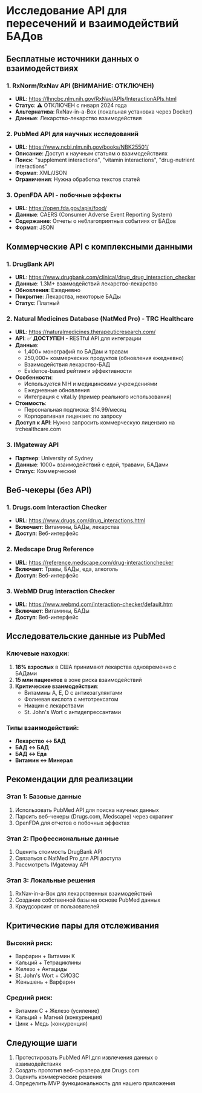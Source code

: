 # Исследование API для пересечений и взаимодействий БАДов

## Бесплатные источники данных о взаимодействиях

### 1. RxNorm/RxNav API (ВНИМАНИЕ: ОТКЛЮЧЕН)
- **URL**: https://lhncbc.nlm.nih.gov/RxNav/APIs/InteractionAPIs.html
- **Статус**: ⚠️ ОТКЛЮЧЕН с января 2024 года
- **Альтернатива**: RxNav-in-a-Box (локальная установка через Docker)
- **Данные**: Лекарство-лекарство взаимодействия

### 2. PubMed API для научных исследований
- **URL**: https://www.ncbi.nlm.nih.gov/books/NBK25501/
- **Описание**: Доступ к научным статьям о взаимодействиях
- **Поиск**: "supplement interactions", "vitamin interactions", "drug-nutrient interactions"
- **Формат**: XML/JSON
- **Ограничения**: Нужна обработка текстов статей

### 3. OpenFDA API - побочные эффекты
- **URL**: https://open.fda.gov/apis/food/
- **Данные**: CAERS (Consumer Adverse Event Reporting System)
- **Содержание**: Отчеты о неблагоприятных событиях от БАДов
- **Формат**: JSON

## Коммерческие API с комплексными данными

### 1. DrugBank API
- **URL**: https://www.drugbank.com/clinical/drug_drug_interaction_checker
- **Данные**: 1.3M+ взаимодействий лекарство-лекарство
- **Обновления**: Ежедневно
- **Покрытие**: Лекарства, некоторые БАДы
- **Статус**: Платный

### 2. Natural Medicines Database (NatMed Pro) - TRC Healthcare
- **URL**: https://naturalmedicines.therapeuticresearch.com/
- **API**: ✅ **ДОСТУПЕН** - RESTful API для интеграции
- **Данные**: 
  - 1,400+ монографий по БАДам и травам
  - 250,000+ коммерческих продуктов (обновления ежедневно)
  - Взаимодействия лекарство-БАД
  - Evidence-based рейтинги эффективности
- **Особенности**: 
  - Используется NIH и медицинскими учреждениями
  - Ежедневные обновления
  - Интеграция с vital.ly (пример реального использования)
- **Стоимость**: 
  - Персональная подписка: $14.99/месяц
  - Корпоративная лицензия: по запросу
- **Доступ к API**: Нужно запросить коммерческую лицензию на trchealthcare.com

### 3. IMgateway API
- **Партнер**: University of Sydney
- **Данные**: 1000+ взаимодействий с едой, травами, БАДами
- **Статус**: Коммерческий

## Веб-чекеры (без API)

### 1. Drugs.com Interaction Checker
- **URL**: https://www.drugs.com/drug_interactions.html
- **Включает**: Витамины, БАДы, лекарства
- **Доступ**: Веб-интерфейс

### 2. Medscape Drug Reference
- **URL**: https://reference.medscape.com/drug-interactionchecker
- **Включает**: Травы, БАДы, еда, алкоголь
- **Доступ**: Веб-интерфейс

### 3. WebMD Drug Interaction Checker
- **URL**: https://www.webmd.com/interaction-checker/default.htm
- **Включает**: Витамины, БАДы
- **Доступ**: Веб-интерфейс

## Исследовательские данные из PubMed

### Ключевые находки:
1. **18% взрослых** в США принимают лекарства одновременно с БАДами
2. **15 млн пациентов** в зоне риска взаимодействий
3. **Критические взаимодействия**:
   - Витамины A, E, D с антикоагулянтами
   - Фолиевая кислота с метотрексатом
   - Ниацин с лекарствами
   - St. John's Wort с антидепрессантами

### Типы взаимодействий:
- **Лекарство ↔ БАД**
- **БАД ↔ БАД** 
- **БАД ↔ Еда**
- **Витамин ↔ Минерал**

## Рекомендации для реализации

### Этап 1: Базовые данные
1. Использовать PubMed API для поиска научных данных
2. Парсить веб-чекеры (Drugs.com, Medscape) через скрапинг
3. OpenFDA для отчетов о побочных эффектах

### Этап 2: Профессиональные данные
1. Оценить стоимость DrugBank API
2. Связаться с NatMed Pro для API доступа
3. Рассмотреть IMgateway API

### Этап 3: Локальные решения
1. RxNav-in-a-Box для лекарственных взаимодействий
2. Создание собственной базы на основе PubMed данных
3. Краудсорсинг от пользователей

## Критические пары для отслеживания

### Высокий риск:
- Варфарин + Витамин K
- Кальций + Тетрациклины
- Железо + Антациды
- St. John's Wort + СИОЗС
- Женьшень + Варфарин

### Средний риск:
- Витамин C + Железо (усиление)
- Кальций + Магний (конкуренция)
- Цинк + Медь (конкуренция)

## Следующие шаги

1. Протестировать PubMed API для извлечения данных о взаимодействиях
2. Создать прототип веб-скрапера для Drugs.com
3. Оценить коммерческие решения
4. Определить MVP функциональность для нашего приложения